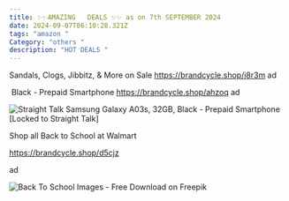 ```yaml
---
title: ✨✨AMAZING   DEALS ✨✨ as on 7th SEPTEMBER 2024
date: 2024-09-07T06:10:28.321Z
tags: "amazon "
Category: "others "
description: "HOT DEALS "
---
```

<!--StartFragment-->

Sandals, Clogs, Jibbitz, & More on Sale https://brandcycle.shop/j8r3m ad



<!--StartFragment-->

 Black - Prepaid Smartphone https://brandcycle.shop/ahzoq ad

<!--EndFragment--><!--StartFragment-->

![Straight Talk Samsung Galaxy A03s, 32GB, Black - Prepaid Smartphone \[Locked to Straight Talk\]](https://i5.walmartimages.com/seo/Straight-Talk-Samsung-Galaxy-A03s-32GB-Black-Prepaid-Smartphone-Locked-to-Straight-Talk_48260dd5-2514-4508-8384-e31a0d87e3ff.74fbf31ab86956fd1be40e125ef6b603.jpeg?odnHeight=2000&odnWidth=2000&odnBg=FFFFFF)

<!--StartFragment-->

Shop all Back to School at Walmart 

https://brandcycle.shop/d5cjz 

ad

<!--StartFragment-->

![Back To School Images - Free Download on Freepik](https://img.freepik.com/free-vector/back-school-supplies-illustration_9975-26506.jpg?size=338&ext=jpg&ga=GA1.1.2008272138.1725580800&semt=ais_hybrid)

<!--EndFragment-->